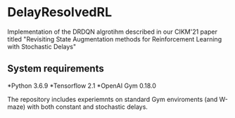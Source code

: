 # DelayResolvedRL
Implementation of the DRDQN algrotihm described in our CIKM'21 paper titled "Revisiting State Augmentation methods for Reinforcement Learning with Stochastic Delays"

## System requirements
*Python 3.6.9
*Tensorflow 2.1
*OpenAI Gym 0.18.0

The repository includes experiemnts on standard Gym enviroments (and W-maze) with both constant and stochastic delays.
